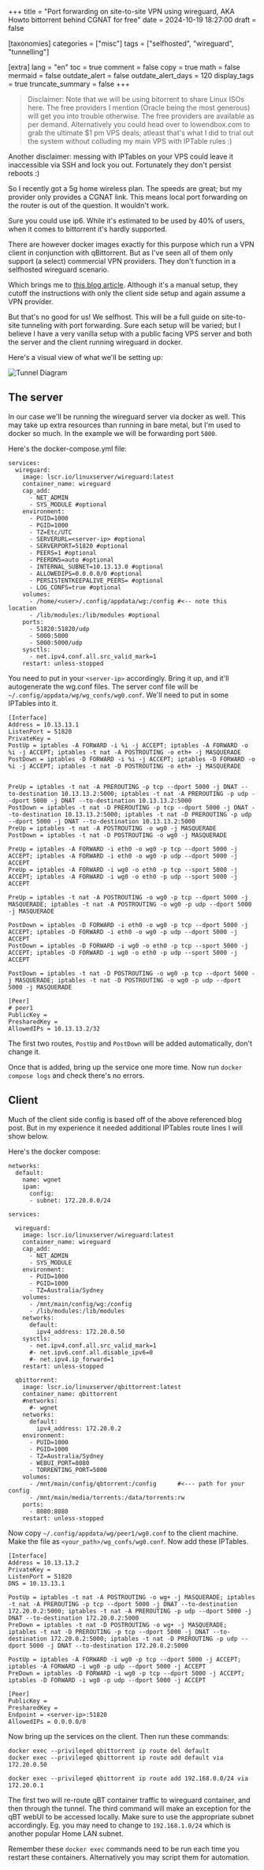 +++
title = "Port forwarding on site-to-site VPN using wireguard, AKA Howto bittorrent behind CGNAT for free"
date = 2024-10-19 18:27:00
draft = false

[taxonomies]
categories = ["misc"]
tags = ["selfhosted", "wireguard", "tunnelling"]

[extra]
lang = "en"
toc = true
comment = false
copy = true
math = false
mermaid = false
outdate_alert = false
outdate_alert_days = 120
display_tags = true
truncate_summary = false
+++

>Disclaimer: Note that we will be using bitorrent to share Linux ISOs here. The free providers I mention (Oracle being the most generous) will get you into trouble otherwise. The free providers are available as per demand. Alternatively you could head over to lowendbox.com to grab the ultimate $1 pm VPS deals; atleast that's what I did to trial out the system without colluding my main VPS with IPTable rules :)

Another disclaimer: messing with IPTables on your VPS could leave it inaccessible via SSH and lock you out. Fortunately they don't persist reboots :)


So I recently got a 5g home wireless plan. The speeds are great; but my provider only provides a CGNAT link. This means local port forwarding on the router is out of the question. It wouldn't work.

Sure you could use ip6. While it's estimated to be used by 40% of users, when it comes to bittorrent it's hardly supported.

There are however docker images exactly for this purpose which run a VPN client in conjunction with qBittorrent. But as I've seen all of them only support (a select) commercial VPN providers. They don't function in a selfhosted wireguard scenario.

Which brings me to [this blog article](https://www.linuxserver.io/blog/routing-docker-host-and-container-traffic-through-wireguard). Although it's a manual setup, they cutoff the instructions with only the client side setup and again assume a VPN provider.

But that's no good for us! We selfhost. This will be a full guide on site-to-site tunneling with port forwarding. Sure each setup will be varied; but I believe I have a very vanilla setup with a public facing VPS server and both the server and the client running wireguard in docker.

Here's a visual view of what we'll be setting up:

![Tunnel Diagram](/img/wg_tunnel.png)

## The server

In our case we'll be running the wireguard server via docker as well. This may take up extra resources than running in bare metal, but I'm used to docker so much. In the example we will be forwarding port `5000`.

Here's the docker-compose.yml file:

```
services:
  wireguard:
    image: lscr.io/linuxserver/wireguard:latest
    container_name: wireguard
    cap_add:
      - NET_ADMIN
      - SYS_MODULE #optional
    environment:
      - PUID=1000
      - PGID=1000
      - TZ=Etc/UTC
      - SERVERURL=<server-ip> #optional
      - SERVERPORT=51820 #optional
      - PEERS=1 #optional
      - PEERDNS=auto #optional
      - INTERNAL_SUBNET=10.13.13.0 #optional
      - ALLOWEDIPS=0.0.0.0/0 #optional
      - PERSISTENTKEEPALIVE_PEERS= #optional
      - LOG_CONFS=true #optional
    volumes:
      - /home/<user>/.config/appdata/wg:/config #<-- note this location
      - /lib/modules:/lib/modules #optional
    ports:
      - 51820:51820/udp
      - 5000:5000
      - 5000:5000/udp
    sysctls:
      - net.ipv4.conf.all.src_valid_mark=1
    restart: unless-stopped
```

You need to put in your `<server-ip>` accordingly. Bring it up, and it'll autogenerate the wg.conf files. The server conf file will be `~/.config/appdata/wg/wg_confs/wg0.conf`. We'll need to put in some IPTables into it.

```
[Interface]
Address = 10.13.13.1
ListenPort = 51820
PrivateKey = 
PostUp = iptables -A FORWARD -i %i -j ACCEPT; iptables -A FORWARD -o %i -j ACCEPT; iptables -t nat -A POSTROUTING -o eth+ -j MASQUERADE
PostDown = iptables -D FORWARD -i %i -j ACCEPT; iptables -D FORWARD -o %i -j ACCEPT; iptables -t nat -D POSTROUTING -o eth+ -j MASQUERADE


PreUp = iptables -t nat -A PREROUTING -p tcp --dport 5000 -j DNAT --to-destination 10.13.13.2:5000; iptables -t nat -A PREROUTING -p udp --dport 5000 -j DNAT --to-destination 10.13.13.2:5000
PostDown = iptables -t nat -D PREROUTING -p tcp --dport 5000 -j DNAT --to-destination 10.13.13.2:5000; iptables -t nat -D PREROUTING -p udp --dport 5000 -j DNAT --to-destination 10.13.13.2:5000
PreUp = iptables -t nat -A POSTROUTING -o wg0 -j MASQUERADE
PostDown = iptables -t nat -D POSTROUTING -o wg0 -j MASQUERADE

PreUp = iptables -A FORWARD -i eth0 -o wg0 -p tcp --dport 5000 -j ACCEPT; iptables -A FORWARD -i eth0 -o wg0 -p udp --dport 5000 -j ACCEPT
PreUp = iptables -A FORWARD -i wg0 -o eth0 -p tcp --sport 5000 -j ACCEPT; iptables -A FORWARD -i wg0 -o eth0 -p udp --sport 5000 -j ACCEPT

PreUp = iptables -t nat -A POSTROUTING -o wg0 -p tcp --dport 5000 -j MASQUERADE; iptables -t nat -A POSTROUTING -o wg0 -p udp --dport 5000 -j MASQUERADE

PostDown = iptables -D FORWARD -i eth0 -o wg0 -p tcp --dport 5000 -j ACCEPT; iptables -D FORWARD -i eth0 -o wg0 -p udp --dport 5000 -j ACCEPT
PostDown = iptables -D FORWARD -i wg0 -o eth0 -p tcp --sport 5000 -j ACCEPT; iptables -D FORWARD -i wg0 -o eth0 -p udp --sport 5000 -j ACCEPT

PostDown = iptables -t nat -D POSTROUTING -o wg0 -p tcp --dport 5000 -j MASQUERADE; iptables -t nat -D POSTROUTING -o wg0 -p udp --dport 5000 -j MASQUERADE

[Peer]
# peer1
PublicKey = 
PresharedKey = 
AllowedIPs = 10.13.13.2/32
```

The first two routes, `PostUp` and `PostDown` will be added automatically, don't change it.

Once that is added, bring up the service one more time. Now run `docker compose logs` and check there's no errors.

## Client

Much of the client side config is based off of the above referenced blog post. But in my experience it needed additional IPTables route lines I will show below.

Here's the docker compose:

```
networks:
  default:
    name: wgnet
    ipam:
      config:
      - subnet: 172.20.0.0/24

services:

  wireguard:
    image: lscr.io/linuxserver/wireguard:latest
    container_name: wireguard
    cap_add:
      - NET_ADMIN
      - SYS_MODULE
    environment:
      - PUID=1000
      - PGID=1000
      - TZ=Australia/Sydney
    volumes:
      - /mnt/main/config/wg:/config
      - /lib/modules:/lib/modules
    networks:
      default:
        ipv4_address: 172.20.0.50
    sysctls:
      - net.ipv4.conf.all.src_valid_mark=1
      #- net.ipv6.conf.all.disable_ipv6=0
      #- net.ipv4.ip_forward=1
    restart: unless-stopped

  qbittorrent:
    image: lscr.io/linuxserver/qbittorrent:latest
    container_name: qbittorrent
    #networks:
      #- wgnet
    networks:
      default:
        ipv4_address: 172.20.0.2
    environment:
      - PUID=1000
      - PGID=1000
      - TZ=Australia/Sydney
      - WEBUI_PORT=8080
      - TORRENTING_PORT=5000
    volumes:
      - /mnt/main/config/qbtorrent:/config      #<--- path for your config
      - /mnt/main/media/torrents:/data/torrents:rw
    ports:
      - 8080:8080
    restart: unless-stopped
```

Now copy `~/.config/appdata/wg/peer1/wg0.conf` to the client machine. Make the file as `<your_path>/wg_confs/wg0.conf`. Now add these IPTables.

```
[Interface]
Address = 10.13.13.2
PrivateKey = 
ListenPort = 51820
DNS = 10.13.13.1

PostUp = iptables -t nat -A POSTROUTING -o wg+ -j MASQUERADE; iptables -t nat -A PREROUTING -p tcp --dport 5000 -j DNAT --to-destination 172.20.0.2:5000; iptables -t nat -A PREROUTING -p udp --dport 5000 -j DNAT --to-destination 172.20.0.2:5000
PreDown = iptables -t nat -D POSTROUTING -o wg+ -j MASQUERADE; iptables -t nat -D PREROUTING -p tcp --dport 5000 -j DNAT --to-destination 172.20.0.2:5000; iptables -t nat -D PREROUTING -p udp --dport 5000 -j DNAT --to-destination 172.20.0.2:5000

PostUp = iptables -A FORWARD -i wg0 -p tcp --dport 5000 -j ACCEPT; iptables -A FORWARD -i wg0 -p udp --dport 5000 -j ACCEPT
PreDown = iptables -D FORWARD -i wg0 -p tcp --dport 5000 -j ACCEPT; iptables -D FORWARD -i wg0 -p udp --dport 5000 -j ACCEPT

[Peer]
PublicKey = 
PresharedKey = 
Endpoint = <server-ip>:51820
AllowedIPs = 0.0.0.0/0
```
Now bring up the services on the client. Then run these commands:

```
docker exec --privileged qbittorrent ip route del default
docker exec --privileged qbittorrent ip route add default via 172.20.0.50

docker exec --privileged qbittorrent ip route add 192.168.0.0/24 via 172.20.0.1
```

The first two will re-route qBT container traffic to wireguard container, and then through the tunnel. The third command will make an exception for the qBT webUI to be accessed locally. Make sure to use the appropriate subnet accordingly. Eg. you may need to change to `192.168.1.0/24` which is another popular Home LAN subnet.

Remember these `docker exec` commands need to be run each time you restart these containers. Alternatively you may script them for automation.

